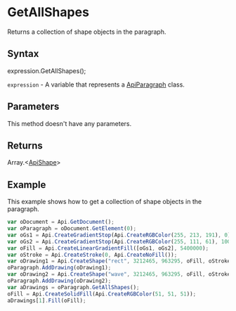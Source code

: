 # GetAllShapes

Returns a collection of shape objects in the paragraph.

## Syntax

expression.GetAllShapes();

`expression` - A variable that represents a [ApiParagraph](../ApiParagraph.md) class.

## Parameters

This method doesn't have any parameters.

## Returns

Array.<[ApiShape](../../ApiShape/ApiShape.md)>

## Example

This example shows how to get a collection of shape objects in the paragraph.

```javascript
var oDocument = Api.GetDocument();
var oParagraph = oDocument.GetElement(0);
var oGs1 = Api.CreateGradientStop(Api.CreateRGBColor(255, 213, 191), 0);
var oGs2 = Api.CreateGradientStop(Api.CreateRGBColor(255, 111, 61), 100000);
var oFill = Api.CreateLinearGradientFill([oGs1, oGs2], 5400000);
var oStroke = Api.CreateStroke(0, Api.CreateNoFill());
var oDrawing1 = Api.CreateShape("rect", 3212465, 963295, oFill, oStroke);
oParagraph.AddDrawing(oDrawing1);
var oDrawing2 = Api.CreateShape("wave", 3212465, 963295, oFill, oStroke);
oParagraph.AddDrawing(oDrawing2);
var aDrawings = oParagraph.GetAllShapes();
oFill = Api.CreateSolidFill(Api.CreateRGBColor(51, 51, 51));
aDrawings[1].Fill(oFill);
```
